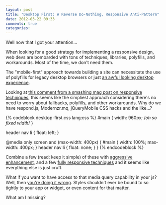 ```yaml
---
layout: post
title: "Desktop First: A Reverse Do-Nothing, Responsive Anti-Pattern"
date: 2012-03-22 09:33
comments: true
categories: 
---
```

Well now that I got your attention...


When looking for a good strategy for implementing a responsive design, web devs are bombarded with tons of techniques, libraries, polyfills, and workarounds. Most of the time, we don't need them. <!--more-->

The "mobile-first" approach towards building a site can necessitate the use of polyfills for legacy desktop browsers or just [an awful looking desktop experience](http://starbucks.com). 

Looking at [this comment from a smashing mag post on responsive techniques](http://coding.smashingmagazine.com/2011/08/10/techniques-for-gracefully-degrading-media-queries/#comment-545128), this seems like the simpliest approach considering there's no need to worry about fallbacks, polyfills, and other workarounds. Why do we have respond.js, Modernzr.mq, jQueryMobile CSS hacks and the like...?

{% codeblock desktop-first.css lang:css %}
#main {
	width: 960px; /*oh so fixed width*/
}

header nav li {
	float: left;
}

@media only screen and (max-width: 400px) {
	#main {
		width: 100%;
		max-width: 400px;
	}
	header nav li {
		float: none;
	}
}
{% endcodeblock %}

Combine a few (read: keep it simple) of these with [aggressive](http://www.leemunroe.com/ie-rounded-corners-css3/) [enhancement](https://twitter.com/#!/zeldman/statuses/170930936718950400), and a few [fully responsive techniques](http://www.leemunroe.com/adaptive-responsive/) and it seems like everything else is just cruft. 

What if you want to have access to that media query capability in your js? Well, then [you're doing it wrong](http://www.nczonline.net/blog/2012/01/03/css-media-queries-in-javascript-part-1/). Styles shouldn't ever be bound to so tightly to your app or widget, or even content for that matter.

What am I missing?



